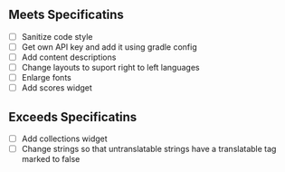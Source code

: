 ## Meets Specificatins
- [ ] Sanitize code style
- [ ] Get own API key and add it using gradle config
- [ ] Add content descriptions
- [ ] Change layouts to suport right to left languages
- [ ] Enlarge fonts
- [ ] Add scores widget

## Exceeds Specificatins
- [ ] Add collections widget
- [ ] Change strings so that untranslatable strings have a translatable tag marked to false
